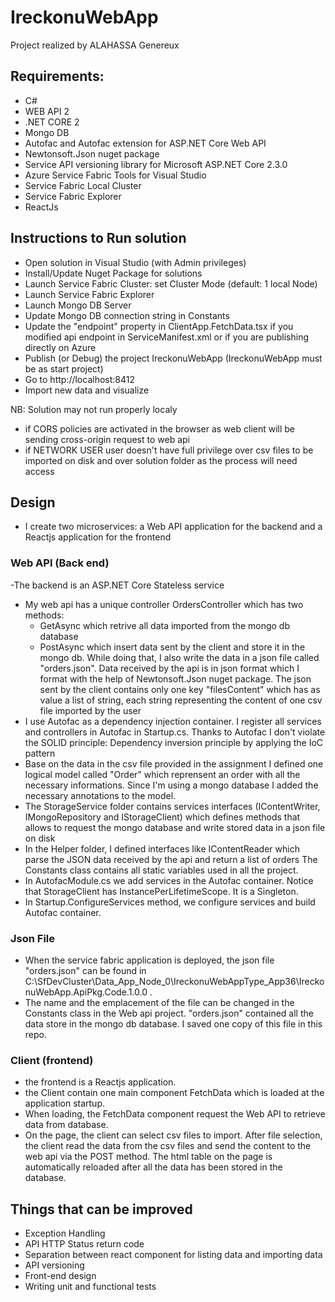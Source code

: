 # IreckonuWebApp #

Project realized by ALAHASSA Genereux

## Requirements: ##
- C# 
- WEB API 2
- .NET CORE 2
- Mongo DB
- Autofac and Autofac extension for ASP.NET Core Web API
- Newtonsoft.Json nuget package
- Service API versioning library for Microsoft ASP.NET Core 2.3.0
- Azure Service Fabric Tools for Visual Studio
- Service Fabric Local Cluster
- Service Fabric Explorer
- ReactJs

## Instructions to Run solution ##
- Open solution in Visual Studio (with Admin privileges)
- Install/Update Nuget Package for solutions
- Launch Service Fabric Cluster: set Cluster Mode (default: 1 local Node)
- Launch Service Fabric Explorer
- Launch Mongo DB Server
- Update Mongo DB connection string in Constants
- Update the "endpoint" property in ClientApp.FetchData.tsx if you modified api endpoint in ServiceManifest.xml or if you are publishing directly 
on Azure 
- Publish (or Debug) the project IreckonuWebApp (IreckonuWebApp must be as start project)
- Go to http://localhost:8412 
- Import new data and visualize 

NB: 
Solution may not run properly localy 
- if CORS policies are activated in the browser as web client will be sending cross-origin request to web api
- if NETWORK USER user doesn't have full privilege over csv files to be imported on disk and over solution folder as the process 
will need access  

## Design ##
- I create two microservices: a Web API application for the backend and a Reactjs application for the frontend

### Web API (Back end) ###
-The backend is an ASP.NET Core Stateless service 
- My  web api has a unique controller OrdersController which has two methods:
    * GetAsync which retrive all data imported from the mongo db database
    * PostAsync which insert data sent by the client and store it in the mongo db. While doing that, I also write the data in a json file called 
    "orders.json". Data received by the api is in json format which I format with the help of Newtonsoft.Json nuget package. The json sent by the client contains only one key "filesContent" which has as value a list of string, each string representing the content of one csv file imported
    by the user
- I use Autofac as a dependency injection container. I register all services and controllers in Autofac in Startup.cs. Thanks to Autofac
I don't violate the SOLID principle: Dependency inversion principle by applying the IoC pattern
- Base on the data in the csv file provided in the assignment I defined one logical model called "Order" which reprensent an order with all the necessary informations. Since I'm using a mongo database I added the necessary annotations to the model.
- The StorageService folder contains services interfaces (IContentWriter, IMongoRepository and IStorageClient) which defines methods that allows to request the mongo database and write stored data in a json file on disk
- In the Helper folder, I defined interfaces like IContentReader which parse the JSON data received by the api and return a list of orders
The Constants class contains all static variables used in all the project. 
- In AutofacModule.cs we add services in the Autofac container. Notice that StorageClient has InstancePerLifetimeScope. It is a Singleton.
- In Startup.ConfigureServices method, we configure services and build Autofac container.

### Json File ###
- When the service fabric application is deployed, the json file "orders.json" can be found in C:\SfDevCluster\Data\_App\_Node_0\IreckonuWebAppType_App36\IreckonuWebApp.ApiPkg.Code.1.0.0 . 
- The name and the emplacement of the file can be changed in the Constants class in the Web api project.
 "orders.json" contained all the data store in the mongo db database. I saved one copy of this file in this repo.

### Client (frontend) ###

- the frontend is a Reactjs application.
- the Client contain one main component FetchData which is loaded at the application startup.
- When loading, the FetchData component request the Web API to retrieve data from database.
- On the page, the client can select csv files to import. After file selection, the client read the data from the csv files and send the content to the web api via the POST method. The html  table on the page is automatically reloaded after all the data has been stored in the database.

## Things that can be improved ##
- Exception Handling
- API HTTP Status return code
- Separation between react component for listing data and importing data
- API versioning 
- Front-end design
- Writing unit and functional tests

 
 